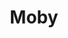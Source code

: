 ---
blog: https://blog.mobyproject.org/
codehost: https://github.com/https://github.com/moby/moby
logohandle: mobyproject
sort: moby
title: Moby
twitter: https://x.com/moby
website: https://mobyproject.org/
---